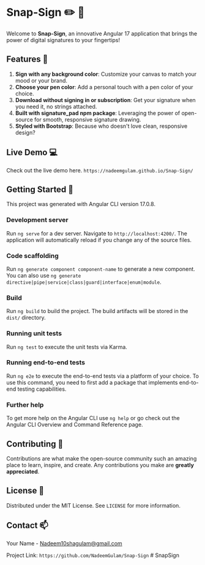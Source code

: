 # Snap-Sign :pencil2: :art:

Welcome to **Snap-Sign**, an innovative Angular 17 application that brings the power of digital signatures to your fingertips! 

## Features :star2:

1. **Sign with any background color**: Customize your canvas to match your mood or your brand.
2. **Choose your pen color**: Add a personal touch with a pen color of your choice.
3. **Download without signing in or subscription**: Get your signature when you need it, no strings attached.
4. **Built with signature_pad npm package**: Leveraging the power of open-source for smooth, responsive signature drawing.
5. **Styled with Bootstrap**: Because who doesn't love clean, responsive design?

## Live Demo :computer:

Check out the live demo here. `https://nadeemgulam.github.io/Snap-Sign/`

## Getting Started :rocket:

This project was generated with Angular CLI version 17.0.8.

### Development server

Run `ng serve` for a dev server. Navigate to `http://localhost:4200/`. The application will automatically reload if you change any of the source files.

### Code scaffolding

Run `ng generate component component-name` to generate a new component. You can also use `ng generate directive|pipe|service|class|guard|interface|enum|module`.

### Build

Run `ng build` to build the project. The build artifacts will be stored in the `dist/` directory.

### Running unit tests

Run `ng test` to execute the unit tests via Karma.

### Running end-to-end tests

Run `ng e2e` to execute the end-to-end tests via a platform of your choice. To use this command, you need to first add a package that implements end-to-end testing capabilities.

### Further help

To get more help on the Angular CLI use `ng help` or go check out the Angular CLI Overview and Command Reference page.

## Contributing :handshake:

Contributions are what make the open-source community such an amazing place to learn, inspire, and create. Any contributions you make are **greatly appreciated**.

## License :scroll:

Distributed under the MIT License. See `LICENSE` for more information.

## Contact :mailbox:

Your Name - Nadeem10shagulam@gmail.com

Project Link: `https://github.com/NadeemGulam/Snap-Sign`
#   S n a p S i g n  
 